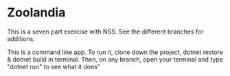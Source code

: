 # Zoolandia
This is a seven part exercise with NSS. See the different branches for additions.

This is a command line app. To run it, clone down the project, dotnet restore & dotnet build in terminal. Then, on any branch, open your terminal and type "dotnet run" to see what it does"
